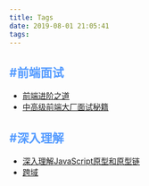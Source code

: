 ```yaml
---
title: Tags
date: 2019-08-01 21:05:41
tags:
---
```


## <label style="color:rgb(84, 155, 255)">#前端面试</label>

+  [前端进阶之道](https://yuchengkai.cn/docs/frontend/)
+  [中高级前端大厂面试秘籍](https://github.com/xd-tayde/blog/blob/master/interview-1.md)

## <label style="color:rgb(84, 155, 255)">#深入理解</label>

+  [深入理解JavaScript原型和原型链](https://yanm1ng.github.io/2017/06/09/%E6%B7%B1%E5%85%A5%E7%90%86%E8%A7%A3JavaScript%E5%8E%9F%E5%9E%8B%E5%92%8C%E5%8E%9F%E5%9E%8B%E9%93%BE/)
+ [跨域](https://segmentfault.com/a/1190000015597029?utm_source=tag-newest&tdsourcetag=s_pcqq_aiomsg)
